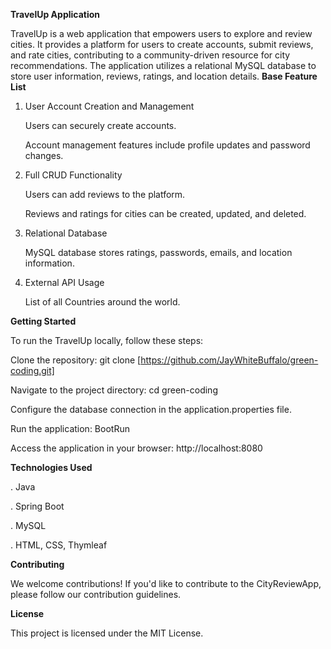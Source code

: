 **TravelUp Application**


TravelUp is a web application that empowers users to explore and review cities. It provides a platform for users to create accounts, submit reviews, and rate cities, contributing to a community-driven resource for city recommendations. The application utilizes a relational MySQL database to store user information, reviews, ratings, and location details. 
**Base Feature List**

1. User Account Creation and Management

      Users can securely create accounts.
   
      Account management features include profile updates and password changes.

3. Full CRUD Functionality

      Users can add reviews to the platform.

      Reviews and ratings for cities can be created, updated, and deleted.

4. Relational Database

      MySQL database stores ratings, passwords, emails, and location information.

5. External API Usage
      
      List of all Countries around the world.
   
**Getting Started**

To run the TravelUp locally, follow these steps:

Clone the repository: git clone [https://github.com/JayWhiteBuffalo/green-coding.git]

Navigate to the project directory: cd green-coding

Configure the database connection in the application.properties file.

Run the application: BootRun 

Access the application in your browser: http://localhost:8080

**Technologies Used**

. Java

. Spring Boot

. MySQL

. HTML, CSS, Thymleaf

**Contributing**

We welcome contributions! If you'd like to contribute to the CityReviewApp, please follow our contribution guidelines.

**License**

This project is licensed under the MIT License.
